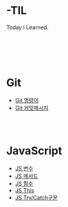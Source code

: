 # -TIL
Today I Learned. 

</br></br></br></br>
# Git
- [Git 명령어](https://github.com/haruachm/-TIL/blob/main/Git/Git%20command.md)
- [Git 커밋메시지](https://github.com/haruachm/-TIL/blob/main/Git/Git%20command.md)

</br></br>
# JavaScript
- [JS 변수](https://github.com/haruachm/-TIL/blob/main/JavaScript/JS_value.md)
- [JS 메서드](https://github.com/haruachm/-TIL/blob/main/JavaScript/JS_method.md)
- [JS 함수](https://github.com/haruachm/-TIL/blob/main/JavaScript/JS_function.md)
- [JS This](https://github.com/haruachm/-TIL/blob/main/JavaScript/JS_this_keyword.md)
- [JS Try/Catch구문](https://github.com/haruachm/-TIL/blob/main/JavaScript/JS_try_catch.md)
